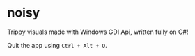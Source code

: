 # noisy

Trippy visuals made with Windows GDI Api, written fully on C#!

Quit the app using `Ctrl + Alt + Q`.
